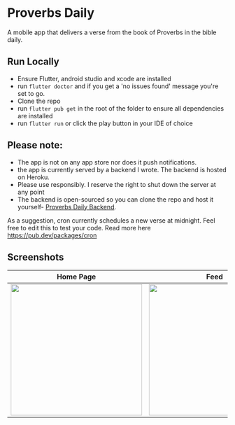 # Proverbs Daily

A mobile app that delivers a verse from the book of Proverbs in the bible daily.

 

## Run Locally 
- Ensure Flutter, android studio and xcode are installed
- run `flutter doctor` and if you get a 'no issues found' message you're set to go. 
- Clone the repo
- run `flutter pub get` in the root of the folder to ensure all dependencies are installed
- run `flutter run` or click the play button in your IDE of choice

## Please note: 
- The app is not on any app store nor does it push notifications.
- the app is currently served by a backend I wrote. The backend is hosted on Heroku. 
- Please use responsibly. I reserve the right to shut down the server at any point
- The backend is open-sourced so you can clone the repo and host it yourself- [Proverbs Daily Backend](https://github.com/akinfelami/proverbs-daily-backend).

As a suggestion, cron currently schedules a new verse at midnight. Feel free to edit this to test your code. Read more here https://pub.dev/packages/cron  

## Screenshots

Home Page             |  Feed
:-------------------------:|:-------------------------:
<img src="https://user-images.githubusercontent.com/59776300/178416604-9eef5c27-26e5-483d-ad5d-07267cd4ac6e.png" width="300"> |  <img src="https://user-images.githubusercontent.com/59776300/178416614-56202110-b84d-460a-8071-9661d28b6854.png" width="300">





